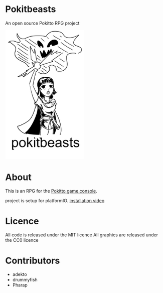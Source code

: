 # Pokitbeasts
An open source Pokitto RPG project

<img src="img/pokitbeasts.png" alt="drawing" width="250px"/>

# About
This is an RPG for the [Pokitto game console](https://www.pokitto.com/).

project is setup for platformIO. [installation video](https://www.fokdat.tk/PokittoIO-tutorial.mp4)


# Licence
All code is released under the MIT licence
All graphics are released under the CC0 licence

# Contributors
* adekto
* drummyfish
* Pharap
